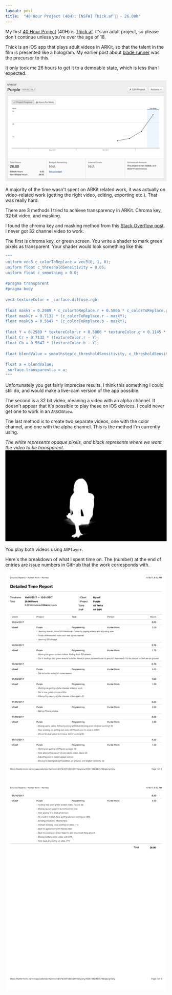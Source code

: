 ```yaml
---
layout: post
title:  "40 Hour Project (40H): [NSFW] Thick.af 🤭 - 26.00h"
---
```


My first [40 Hour Project](../16/40-hour-projects.html) (40H) is [Thick.af](http://www.thick.af). It's an adult project, so please don't continue unless you're over the age of 18.

Thick is an iOS app that plays adult videos in ARKit, so that the talent in the film is presented like a hologram. My earlier post about [blade runner](../15/blade-runner.html) was the precursor to this.

It only took me 26 hours to get it to a demoable state, which is less than I expected.

![Hours to complete thick.af](/img/thick/hours.png)

A majority of the time wasn't spent on ARKit related work, it was actually on video-related work (getting the right video, editing, exporting etc.). That was really hard.

There are 3 methods I tried to achieve transparency in ARKit. Chroma key, 32 bit video, and masking.

I found the chroma key and masking method from this [Stack Overflow post](https://stackoverflow.com/questions/46225828/how-do-you-play-a-video-with-alpha-channel-using-avfoundation). I never got 32 channel video to work.

The first is chroma key, or green screen. You write a shader to mark green pixels as transparent. Your shader would look something like this:
``` swift
"""
uniform vec3 c_colorToReplace = vec3(0, 1, 0);
uniform float c_thresholdSensitivity = 0.05;
uniform float c_smoothing = 0.0;

#pragma transparent
#pragma body

vec3 textureColor = _surface.diffuse.rgb;

float maskY = 0.2989 * c_colorToReplace.r + 0.5866 * c_colorToReplace.g + 0.1145 * c_colorToReplace.b;
float maskCr = 0.7132 * (c_colorToReplace.r - maskY);
float maskCb = 0.5647 * (c_colorToReplace.b - maskY);

float Y = 0.2989 * textureColor.r + 0.5866 * textureColor.g + 0.1145 * textureColor.b;
float Cr = 0.7132 * (textureColor.r - Y);
float Cb = 0.5647 * (textureColor.b - Y);

float blendValue = smoothstep(c_thresholdSensitivity, c_thresholdSensitivity + c_smoothing, distance(vec2(Cr, Cb), vec2(maskCr, maskCb)));

float a = blendValue;
_surface.transparent.a = a;
"""
```

Unfortunately you get fairly imprecise results. I think this something I could still do, and would make a live-cam version of the app possible.

The second is a 32 bit video, meaning a video with an alpha channel. It doesn't appear that it's possible to play these on iOS devices. I could never get one to work in an `ARSCNView`.

The last method is to create two separate videos, one with the color channel, and one with the alpha channel. This is the method I'm currently using.

_The white represents opaque pixels, and black represents where we want the video to be transparent._
![alpha channel](/img/thick/alpha.png)

You play both videos using `AVPlayer`.

Here's the breakdown of what I spent time on. The (number) at the end of entries are issue numbers in GitHub that the work corresponds with.

![hours breakdown part 1](/img/thick/breakdown-1.png)
![hours breakdown part 2](/img/thick/breakdown-2.png)

